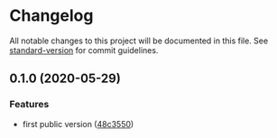 # Changelog

All notable changes to this project will be documented in this file. See [standard-version](https://github.com/conventional-changelog/standard-version) for commit guidelines.

## 0.1.0 (2020-05-29)


### Features

* first public version ([48c3550](https://github.com/symbitic/install-cmake/commit/48c35504939ae4a0e72eac30f9406dbf0ca9d813))
